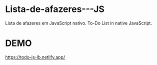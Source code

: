 # Lista-de-afazeres---JS
Lista de afazeres em JavaScript nativo. To-Do List in native JavaScript.

# DEMO
https://todo-js-lb.netlify.app/
